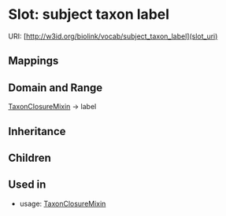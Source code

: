 # Slot: subject taxon label




URI: [http://w3id.org/biolink/vocab/subject_taxon_label](slot_uri)
## Mappings

## Domain and Range

[TaxonClosureMixin](TaxonClosureMixin.md) -> label
## Inheritance

## Children

## Used in

 *  usage: [TaxonClosureMixin](TaxonClosureMixin.md)

